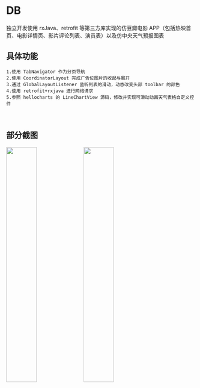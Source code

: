 # DB
独立开发使用 rxJava、retrofit 等第三方库实现的仿豆瓣电影 APP（包括热映首 页、电影详情页、影片评论列表、演员表）以及仿中央天气预报图表
 
## 具体功能
    1.使用 TabNavigator 作为分页导航
    2.使用 CoordinatorLayout 完成广告位图片的收起与展开
    3.通过 GlobalLayoutListener 监听列表的滑动，动态改变头部 toolbar 的颜色
    4.使用 retrofit+rxjava 进行网络请求
    5.参照 hellocharts 的 LineChartView 源码，修改并实现可滑动动画天气表格自定义控件
    
## 部分截图
<div>
<img src="./screenshots/d.png" width = "40%"/>
<img src="./screenshots/c.png" width = "40%"/>
</div>
